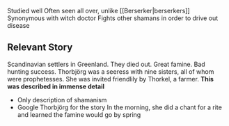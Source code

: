 Studied well
Often seen all over, unlike [[Berserker|berserkers]]
Synonymous with witch doctor
Fights other shamans in order to drive out disease

## Relevant Story
Scandinavian settlers in Greenland. They died out.
Great famine. Bad hunting success.
Thorbjörg was a seeress with nine sisters, all of whom were prophetesses.
She was invited friendlily by Thorkel, a farmer.
**This was described in immense detail**
- Only description of shamanism
- Google Thorbjörg for the story
In the morning, she did a chant for a rite and learned the famine would go by spring